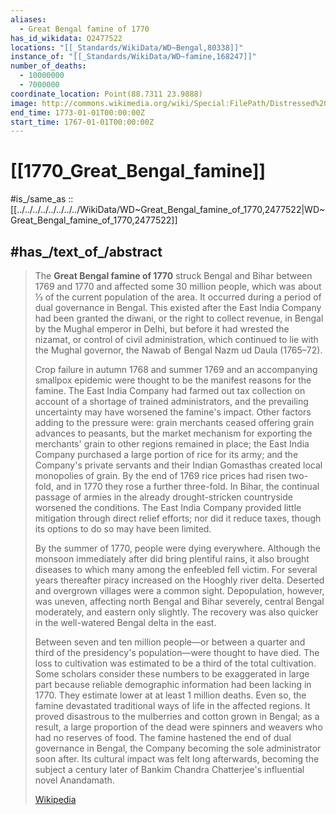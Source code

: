 ```yaml
---
aliases:
  - Great Bengal famine of 1770
has_id_wikidata: Q2477522
locations: "[[_Standards/WikiData/WD~Bengal,80338]]"
instance_of: "[[_Standards/WikiData/WD~famine,168247]]"
number_of_deaths:
  - 10000000
  - 7000000
coordinate_location: Point(88.7311 23.9888)
image: http://commons.wikimedia.org/wiki/Special:FilePath/Distressed%20Natives%20Going%20to%20the%20Relief%20Works%20-%20The%20Graphic%201874.jpg
end_time: 1773-01-01T00:00:00Z
start_time: 1767-01-01T00:00:00Z
---
```


# [[1770_Great_Bengal_famine]]

#is_/same_as :: [[../../../../../../../../WikiData/WD~Great_Bengal_famine_of_1770,2477522|WD~Great_Bengal_famine_of_1770,2477522]]

## #has_/text_of_/abstract 

> The **Great Bengal famine of 1770** struck Bengal and Bihar between 1769 and 1770 and affected some 30 million people, which was about ⅓ of the current population of the area. It occurred during a period of dual governance in Bengal.  This existed after the East India Company had been granted the diwani, or the right to collect revenue, in Bengal by the Mughal emperor in Delhi, but before it had wrested the nizamat, or control of civil administration, which continued to lie with the Mughal governor, the Nawab of Bengal Nazm ud Daula (1765–72).
>
> Crop failure in autumn 1768 and summer 1769 and an accompanying smallpox epidemic were thought to be the manifest reasons for the famine.  The East India Company had farmed out tax collection on account of a shortage of trained administrators, and the prevailing uncertainty may have worsened the famine's impact.  Other factors adding to the pressure were: grain merchants ceased offering grain advances to peasants, but the market mechanism for exporting the merchants' grain to other regions remained in place; the East India Company purchased a large portion of rice for its army; and the Company's private servants and their Indian Gomasthas created local monopolies of grain.  By the end of 1769 rice prices had risen two-fold, and in 1770 they rose a further three-fold. In Bihar, the continual passage of armies in the already drought-stricken countryside worsened the conditions. The East India Company provided little mitigation through direct relief efforts; nor did it reduce taxes, though its options to do so may have been limited.
>
> By the summer of 1770, people were dying everywhere. Although the monsoon immediately after did bring plentiful rains, it also brought diseases to which many among the enfeebled fell victim.  For several years thereafter piracy increased on the Hooghly river delta.  Deserted and overgrown villages were a common sight. Depopulation, however, was uneven, affecting north Bengal and Bihar severely, central Bengal moderately, and eastern only slightly. The recovery was also quicker in the well-watered Bengal delta in the east.
>
> Between seven and ten million people—or between a quarter and third of the presidency's population—were thought to have died. The loss to cultivation was estimated to be a third of the total cultivation. Some scholars consider these numbers to be exaggerated in large part because reliable demographic information had been lacking in 1770. They estimate lower at at least 1 million deaths. Even so, the famine devastated traditional ways of life in the affected regions. It proved disastrous to the mulberries and cotton grown in Bengal; as a result, a large proportion of the dead were spinners and weavers who had no reserves of food. The famine hastened the end of dual governance in Bengal, the Company becoming the sole administrator soon after. Its cultural impact was felt long afterwards, becoming the subject a century later of Bankim Chandra Chatterjee's influential novel Anandamath.
>
> [Wikipedia](https://en.wikipedia.org/wiki/Great%20Bengal%20famine%20of%201770)